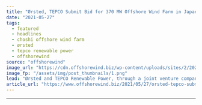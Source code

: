 ```yaml
---
title: "Ørsted, TEPCO Submit Bid for 370 MW Offshore Wind Farm in Japan"
date: "2021-05-27"
tags: 
  - featured
  - headlines
  - choshi offshore wind farm
  - ørsted
  - tepco renewable power
  - offshorewind
source: "offshorewind"
image_url: "https://cdn.offshorewind.biz/wp-content/uploads/sites/2/2021/05/27144502/Choshi_Orsted-TEPCO.png"
image_fp: "/assets/img/post_thumbnails/1.png"
lead: "Ørsted and TEPCO Renewable Power, through a joint venture company, have submitted a bid to"
article_url: "https://www.offshorewind.biz/2021/05/27/orsted-tepco-submit-bid-for-370-mw-offshore-wind-farm-in-japan/"
---
```


---
